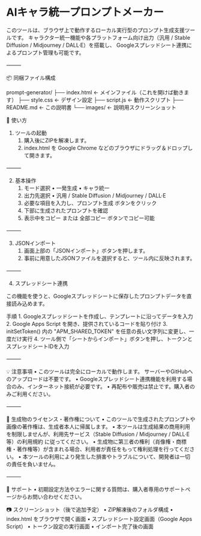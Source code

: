 # AIキャラ統一プロンプトメーカー

このツールは、ブラウザ上で動作するローカル実行型のプロンプト生成支援ツールです。
キャラクター統一機能や各プラットフォーム向け出力（汎用 / Stable Diffusion / Midjourney / DALL·E）を搭載し、
Googleスプレッドシート連携によるプロンプト管理も可能です。

⸻

📦 同梱ファイル構成

prompt-generator/
├── index.html        ← メインファイル（これを開けば動きます）
├── style.css         ← デザイン設定
├── script.js         ← 動作スクリプト
├── README.md         ← この説明書
└── images/           ← 説明用スクリーンショット

🚀 使い方

1. ツールの起動
	1.	購入後にZIPを解凍します。
	2.	index.html を Google Chrome などのブラウザにドラッグ＆ドロップして開きます。

⸻

2. 基本操作
	1.	モード選択
	•	一発生成
	•	キャラ統一
	2.	出力先選択
	•	汎用 / Stable Diffusion / Midjourney / DALL·E
	3.	必要な項目を入力し、プロンプト生成 ボタンをクリック
	4.	下部に生成されたプロンプトを確認
	5.	表示中をコピー または 全部コピー ボタンでコピー可能

⸻

3. JSONインポート
	1.	画面上部の「JSONインポート」ボタンを押します。
	2.	事前に用意したJSONファイルを選択すると、ツール内に反映されます。

⸻

4. スプレッドシート連携

この機能を使うと、Googleスプレッドシートに保存したプロンプトデータを直接読み込めます。

手順
	1.	Googleスプレッドシートを作成し、テンプレートに沿ってデータを入力
	2.	Google Apps Script を開き、提供されているコードを貼り付け
	3.	initSetToken() 内の "APM_SHARED_TOKEN" を任意の長い文字列に変更し、一度だけ実行
	4.	ツール側で「シートからインポート」ボタンを押し、トークンとスプレッドシートIDを入力

⸻

💡 注意事項
	•	このツールは完全にローカルで動作します。
サーバーやGitHubへのアップロードは不要です。
	•	Googleスプレッドシート連携機能を利用する場合のみ、インターネット接続が必要です。
	•	再配布や販売は禁止です。購入者のみご利用ください。

⸻

📜 生成物のライセンス・著作権について
	•	このツールで生成されたプロンプトや画像の著作権は、生成者本人に帰属します。
	•	本ツールは生成結果の商用利用を制限しませんが、利用先サービス（Stable Diffusion / Midjourney / DALL·E等）の利用規約 に従ってください。
	•	生成物に第三者の権利（肖像権・商標権・著作権等）が含まれる場合、利用者が責任をもって権利処理を行ってください。
	•	本ツールの利用により発生した損害やトラブルについて、開発者は一切の責任を負いません。

⸻

💬 サポート
	•	初期設定方法やエラーに関する質問は、購入者専用のサポートページからお問い合わせください。


📷 スクリーンショット（後で追加予定）
	•	ZIP解凍後のフォルダ構成
	•	index.html をブラウザで開く画面
	•	スプレッドシート設定画面（Google Apps Script）
	•	トークン設定の実行画面
	•	インポート完了後の画面
